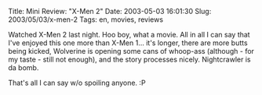Title: Mini Review: "X-Men 2"
Date: 2003-05-03 16:01:30
Slug: 2003/05/03/x-men-2
Tags: en, movies, reviews


Watched X-Men 2 last night. Hoo boy, what a movie. All in all I can say that
I've enjoyed this one more than X-Men 1… it's longer, there are more butts
being kicked, Wolverine is opening some cans of whoop-ass (although - for my
taste - still not enough), and the story processes nicely. Nightcrawler is da
bomb.

That's all I can say w/o spoiling anyone. :P
